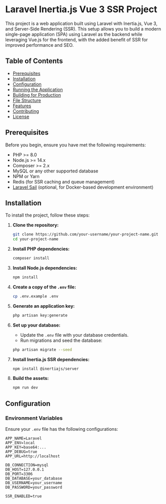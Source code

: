 # Laravel Inertia.js Vue 3 SSR Project

This project is a web application built using Laravel with Inertia.js, Vue 3, and Server-Side Rendering (SSR). This setup allows you to build a modern single-page application (SPA) using Laravel as the backend while leveraging Vue.js for the frontend, with the added benefit of SSR for improved performance and SEO.

## Table of Contents

- [Prerequisites](#prerequisites)
- [Installation](#installation)
- [Configuration](#configuration)
- [Running the Application](#running-the-application)
- [Building for Production](#building-for-production)
- [File Structure](#file-structure)
- [Features](#features)
- [Contributing](#contributing)
- [License](#license)

## Prerequisites

Before you begin, ensure you have met the following requirements:

- PHP >= 8.0
- Node.js >= 14.x
- Composer >= 2.x
- MySQL or any other supported database
- NPM or Yarn
- Redis (for SSR caching and queue management)
- [Laravel Sail](https://laravel.com/docs/8.x/sail) (optional, for Docker-based development environment)

## Installation

To install the project, follow these steps:

1. **Clone the repository:**

    ```bash
    git clone https://github.com/your-username/your-project-name.git
    cd your-project-name
    ```

2. **Install PHP dependencies:**

    ```bash
    composer install
    ```

3. **Install Node.js dependencies:**

    ```bash
    npm install
    ```

4. **Create a copy of the `.env` file:**

    ```bash
    cp .env.example .env
    ```

5. **Generate an application key:**

    ```bash
    php artisan key:generate
    ```

6. **Set up your database:**

    - Update the `.env` file with your database credentials.
    - Run migrations and seed the database:

    ```bash
    php artisan migrate --seed
    ```

7. **Install Inertia.js SSR dependencies:**

    ```bash
    npm install @inertiajs/server
    ```

8. **Build the assets:**

    ```bash
    npm run dev
    ```

## Configuration

### Environment Variables

Ensure your `.env` file has the following configurations:

```env
APP_NAME=Laravel
APP_ENV=local
APP_KEY=base64:...
APP_DEBUG=true
APP_URL=http://localhost

DB_CONNECTION=mysql
DB_HOST=127.0.0.1
DB_PORT=3306
DB_DATABASE=your_database
DB_USERNAME=your_username
DB_PASSWORD=your_password

SSR_ENABLED=true
